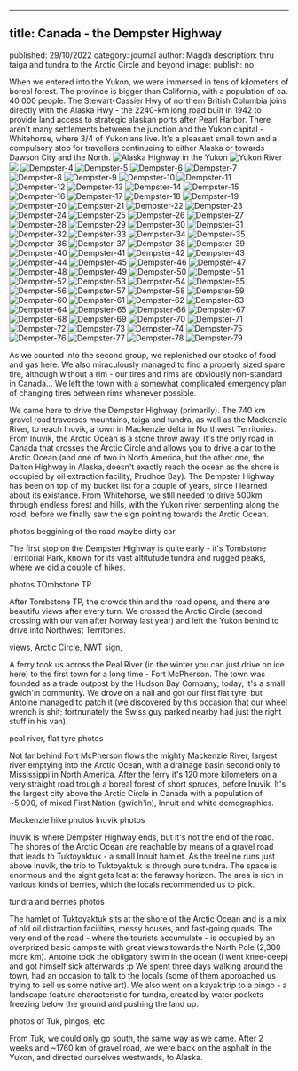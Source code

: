 * * *

## title: Canada - the Dempster Highway
published: 29/10/2022
category: journal
author: Magda
description: thru taiga and tundra to the Arctic Circle and beyond
image:
publish: no

When we entered into the Yukon, we were immersed in tens of kilometers of boreal forest. The province is bigger than California, with a population of ca. 40 000 people. The Stewart-Cassier Hwy of northern British Columbia joins directly with the Alaska Hwy - the 2240-km long road built in 1942 to provide land access to strategic alaskan ports after Pearl Harbor. There aren't many settlements between the junction and the Yukon capital - Whitehorse, where 3/4 of Yukonians live. It's a pleasant small town and a compulsory stop for travellers continueing to either Alaska or towards Dawson City and the North.
![Alaska Highway in the Yukon](https://user-images.githubusercontent.com/20797902/198857232-031d9c8d-28ca-4395-81f0-55954b417577.jpg)
![Yukon River](https://user-images.githubusercontent.com/20797902/198857234-4669bd99-d1c6-4283-a75a-5b3dd7b0800d.jpg)
![](https://user-images.githubusercontent.com/20797902/198857236-a1457281-866a-499b-a935-c400aead67b8.jpg)
![Dempster-4](https://user-images.githubusercontent.com/20797902/198857237-f5b29bd7-6c1b-45d6-bfcc-62368b5b517e.jpg)
![Dempster-5](https://user-images.githubusercontent.com/20797902/198857243-d5abf3fd-aaf0-42f1-93d8-dbbb40b99170.jpg)
![Dempster-6](https://user-images.githubusercontent.com/20797902/198857267-e4858e93-a48a-4c40-bd0a-5896a52bad83.jpg)
![Dempster-7](https://user-images.githubusercontent.com/20797902/198857272-aea199e2-7562-4d89-9ba7-4b6c86e99b87.jpg)
![Dempster-8](https://user-images.githubusercontent.com/20797902/198857276-fc49b0c9-bbb5-4697-b477-a9652cc25f2c.jpg)
![Dempster-9](https://user-images.githubusercontent.com/20797902/198857278-5d280b78-dc69-438a-9443-30b02356ea32.jpg)
![Dempster-10](https://user-images.githubusercontent.com/20797902/198857280-a6a91ff1-c970-42f7-ae49-1105abdd8b6b.jpg)
![Dempster-11](https://user-images.githubusercontent.com/20797902/198857282-cdd6ffa1-1f63-4853-a0db-f7c275f73ca3.jpg)
![Dempster-12](https://user-images.githubusercontent.com/20797902/198857284-52407cd4-d921-4bd0-b687-dd72f6eb1366.jpg)
![Dempster-13](https://user-images.githubusercontent.com/20797902/198857285-1fcad29e-ef8b-4901-8ea0-7c81ef6e3a36.jpg)
![Dempster-14](https://user-images.githubusercontent.com/20797902/198857286-40272108-8ceb-467d-973f-950f1049421a.jpg)
![Dempster-15](https://user-images.githubusercontent.com/20797902/198857288-9a684f10-7071-4324-884e-8a2dbfe55d28.jpg)
![Dempster-16](https://user-images.githubusercontent.com/20797902/198857290-ff7e1356-4b23-4ea9-82a8-f1a2a7d53a52.jpg)
![Dempster-17](https://user-images.githubusercontent.com/20797902/198857291-5542d88e-0b35-492f-9589-bf6f7254061d.jpg)
![Dempster-18](https://user-images.githubusercontent.com/20797902/198857294-d928a3eb-fab7-4176-8fff-64e56e315aba.jpg)
![Dempster-19](https://user-images.githubusercontent.com/20797902/198857295-bfe01420-bcfb-496a-9ec6-0238974b0413.jpg)
![Dempster-20](https://user-images.githubusercontent.com/20797902/198857297-807aabbe-8630-4914-bc13-23bffc68f76b.jpg)
![Dempster-21](https://user-images.githubusercontent.com/20797902/198857299-4889c883-6ddd-4071-a745-a0802a32a331.jpg)
![Dempster-22](https://user-images.githubusercontent.com/20797902/198857303-1bbe5f34-e318-4163-be87-1d500207dec5.jpg)
![Dempster-23](https://user-images.githubusercontent.com/20797902/198857306-4156b250-44d5-447b-85d3-90bbe337f87c.jpg)
![Dempster-24](https://user-images.githubusercontent.com/20797902/198857309-0fc4ba3c-8018-4066-b039-dc807cd94905.jpg)
![Dempster-25](https://user-images.githubusercontent.com/20797902/198857313-7545bc05-b746-4597-a655-b5785d83ad47.jpg)
![Dempster-26](https://user-images.githubusercontent.com/20797902/198857318-b0af405d-3180-482b-9cf3-77b7d383a60f.jpg)
![Dempster-27](https://user-images.githubusercontent.com/20797902/198857320-5e4a5f01-731c-462b-a420-de711e8fbf54.jpg)
![Dempster-28](https://user-images.githubusercontent.com/20797902/198857329-fe8e53c1-2bac-448c-8b42-2203424c5c86.jpg)
![Dempster-29](https://user-images.githubusercontent.com/20797902/198857332-890ba066-6b11-492d-a49a-83ce4d4b2ccf.jpg)
![Dempster-30](https://user-images.githubusercontent.com/20797902/198857334-ebcfaa79-3c37-4df6-bb63-6ef3c9349a63.jpg)
![Dempster-31](https://user-images.githubusercontent.com/20797902/198857335-3a86f082-8c87-4717-97e9-08708640caf6.jpg)
![Dempster-32](https://user-images.githubusercontent.com/20797902/198857339-6381a733-d343-4153-a263-d0f271899654.jpg)
![Dempster-33](https://user-images.githubusercontent.com/20797902/198857344-52c3688d-5484-49f7-9b97-6116673453d5.jpg)
![Dempster-34](https://user-images.githubusercontent.com/20797902/198857346-fa2b6bb0-f61d-454b-825b-4c01ae49a7da.jpg)
![Dempster-35](https://user-images.githubusercontent.com/20797902/198857350-3839fcd4-9137-4d0f-bb2c-86e1a1f1db4e.jpg)
![Dempster-36](https://user-images.githubusercontent.com/20797902/198857351-5bded6ef-5f2e-437f-b425-3b8a60febf9c.jpg)
![Dempster-37](https://user-images.githubusercontent.com/20797902/198857352-312cb9fd-6caf-4c30-8262-a31fad177072.jpg)
![Dempster-38](https://user-images.githubusercontent.com/20797902/198857356-323a1ef0-2ba0-4720-b932-be053db23c00.jpg)
![Dempster-39](https://user-images.githubusercontent.com/20797902/198857359-aaffe601-9f33-4412-a24d-7ec10cd10b83.jpg)
![Dempster-40](https://user-images.githubusercontent.com/20797902/198857361-9ff8b5bb-2114-4e6d-90c1-0092dffcc7ad.jpg)
![Dempster-41](https://user-images.githubusercontent.com/20797902/198857363-26365962-0e5a-4819-aafc-3cd306c90577.jpg)
![Dempster-42](https://user-images.githubusercontent.com/20797902/198857366-976e6eaf-12de-48af-a008-4941e6f68c88.jpg)
![Dempster-43](https://user-images.githubusercontent.com/20797902/198857367-8d697416-480d-42b2-bcca-5a8f22c1a86c.jpg)
![Dempster-44](https://user-images.githubusercontent.com/20797902/198857370-81ad3a22-9996-4b42-a955-ed29a80d3a62.jpg)
![Dempster-45](https://user-images.githubusercontent.com/20797902/198857375-0317ac9f-f68a-47f2-b9fd-76746016e48a.jpg)
![Dempster-46](https://user-images.githubusercontent.com/20797902/198857377-7a6e352c-9cee-4dd6-8a33-0852a1429adf.jpg)
![Dempster-47](https://user-images.githubusercontent.com/20797902/198857379-addcc986-ae04-4654-8057-5da05ee030fe.jpg)
![Dempster-48](https://user-images.githubusercontent.com/20797902/198857382-ab554e4e-1ebd-43a6-b41e-0ddaa7d7a1ff.jpg)
![Dempster-49](https://user-images.githubusercontent.com/20797902/198857385-9b819793-658b-4ea6-bc76-c53eaf50e0c1.jpg)
![Dempster-50](https://user-images.githubusercontent.com/20797902/198857387-49456612-47be-4e2b-b206-9e2a180c71fd.jpg)
![Dempster-51](https://user-images.githubusercontent.com/20797902/198857389-f7e0e6cf-26b3-43b3-9a24-1bd938527e28.jpg)
![Dempster-52](https://user-images.githubusercontent.com/20797902/198857390-420f1456-e144-4b3b-a079-fec8a20add0a.jpg)
![Dempster-53](https://user-images.githubusercontent.com/20797902/198857392-7bbc0e28-a1ea-4268-90e6-a3b853e908b1.jpg)
![Dempster-54](https://user-images.githubusercontent.com/20797902/198857395-14c21c26-8cd2-46f8-9a0f-2eff1c9b7090.jpg)
![Dempster-55](https://user-images.githubusercontent.com/20797902/198857399-1e73ee2f-2758-49eb-a74f-366f5c33510b.jpg)
![Dempster-56](https://user-images.githubusercontent.com/20797902/198857402-0a016636-a658-4510-995f-abc9a4104f17.jpg)
![Dempster-57](https://user-images.githubusercontent.com/20797902/198857404-b74d8fbd-26ce-4090-a566-34044b63f90a.jpg)
![Dempster-58](https://user-images.githubusercontent.com/20797902/198857405-0fdf4e17-2600-4572-b3d9-3e9a20ff6f75.jpg)
![Dempster-59](https://user-images.githubusercontent.com/20797902/198857406-ab605959-65de-4ca6-af5b-ab0d302cdb99.jpg)
![Dempster-60](https://user-images.githubusercontent.com/20797902/198857407-6fdc3f1c-808d-4ed2-8a79-185d9bfb4b0f.jpg)
![Dempster-61](https://user-images.githubusercontent.com/20797902/198857408-953da224-9b2b-441c-8643-24daa8d5885f.jpg)
![Dempster-62](https://user-images.githubusercontent.com/20797902/198857412-0ac0c84d-ebc9-4968-81b4-ac16fddcc688.jpg)
![Dempster-63](https://user-images.githubusercontent.com/20797902/198857413-5cbb6cce-7984-494e-a11c-ef26886dfb34.jpg)
![Dempster-64](https://user-images.githubusercontent.com/20797902/198857414-af2c4d71-1df8-46f6-bccb-802e835c6518.jpg)
![Dempster-65](https://user-images.githubusercontent.com/20797902/198857416-9493eb5c-8e58-4539-b5f1-25bacf01e6c3.jpg)
![Dempster-66](https://user-images.githubusercontent.com/20797902/198857419-e2204fe0-773c-4e13-8e24-031256c97cee.jpg)
![Dempster-67](https://user-images.githubusercontent.com/20797902/198857420-b5a15948-f747-4910-bf1b-1ed92286e94a.jpg)
![Dempster-68](https://user-images.githubusercontent.com/20797902/198857422-cb7a51af-a5ce-4f4f-acbb-4cf47a01e986.jpg)
![Dempster-69](https://user-images.githubusercontent.com/20797902/198857425-d11a9cb9-019c-4eb0-92f7-3292ed6b4cf6.jpg)
![Dempster-70](https://user-images.githubusercontent.com/20797902/198857427-48050645-fc73-4da8-aaf3-05b604290529.jpg)
![Dempster-71](https://user-images.githubusercontent.com/20797902/198857428-e8b554b3-a6b0-4c2f-96e4-17c0de855f62.jpg)
![Dempster-72](https://user-images.githubusercontent.com/20797902/198857431-1faf88f5-2e42-4c8f-a6bd-e70a4d98309a.jpg)
![Dempster-73](https://user-images.githubusercontent.com/20797902/198857433-48801bdc-b20d-4b58-87ee-539776a3477e.jpg)
![Dempster-74](https://user-images.githubusercontent.com/20797902/198857436-a2634941-dbd1-406c-90f5-d5d5e5e99615.jpg)
![Dempster-75](https://user-images.githubusercontent.com/20797902/198857437-0341ac5e-bf65-420b-ab6f-238410d8c58b.jpg)
![Dempster-76](https://user-images.githubusercontent.com/20797902/198857438-2feb1ed2-d4c1-4c61-90db-4cbe15c1530f.jpg)
![Dempster-77](https://user-images.githubusercontent.com/20797902/198857439-e7bfd140-9aec-4e3d-ad16-51d81a906b64.jpg)
![Dempster-78](https://user-images.githubusercontent.com/20797902/198857440-4fb084b9-c457-4e5c-8be3-7a6a66b7579d.jpg)
![Dempster-79](https://user-images.githubusercontent.com/20797902/198857442-41fd772a-a431-401c-91a3-0f32ef601b1f.jpg)



As we counted into the second group, we replenished our stocks of food and gas here. We also miraculously managed to find a properly sized spare tire, although without a rim - our tires and rims are obviously non-standard in Canada... We left the town with a somewhat complicated emergency plan of changing tires between rims whenever possible.

We came here to drive the Dempster Highway (primarily). The 740 km gravel road traverses mountains, taiga and tundra, as well as the  Mackenzie River, to reach Inuvik, a town in Mackenzie delta in Northwest Territories. From Inuvik, the Arctic Ocean is a stone throw away. It's the only road in Canada that crosses the Arctic Circle and allows you to drive a car to the Arctic Ocean (and one of two in North America, but the other one, the Dalton Highway in Alaska, doesn't exactly reach the ocean as the shore is occupied by oil extraction facility, Prudhoe Bay). The Dempster Highway has been on top of my bucket list for a couple of years, since I learned about its existance. From Whitehorse, we still needed to drive 500km through endless forest and hills, with the Yukon river serpenting along the road, before we finally saw the sign pointing towards the Arctic Ocean. 

photos beggining of the road maybe dirty car

The first stop on the Dempster Highway is quite early - it's Tombstone Territorial Park, known for its vast altitutude tundra and rugged peaks, where we did a couple of hikes.

photos TOmbstone TP

After Tombstone TP, the crowds thin and the road opens, and there are beautifu views after every turn. We crossed the Arctic Circle (second crossing with our van after Norway last year) and left the Yukon behind to drive into Northwest Territories. 

views, Arctic Circle, NWT sign, 

A ferry took us across the Peal River (in the winter you can just drive on ice here) to the first town for a long time - Fort McPherson. The town was founded as a trade outpost by the Hudson Bay Company; today, it's a small gwich'in community. We drove on a nail and got our first flat tyre, but Antoine managed to patch it (we discovered by this occasion that our wheel wrench is shit; fortnunately the Swiss guy parked nearby had just the right stuff in his van). 

peal river, flat tyre photos

Not far behind Fort McPherson flows the mighty Mackenzie River, largest river emptying into the Arctic Ocean, with a drainage basin second only to Mississippi in North America. After the ferry it's 120 more kilometers on a very straight road trough a boreal forest of short spruces, before Inuvik. It's the largest city above the Arctic Circle in Canada with a population of ~5,000, of mixed First Nation (gwich'in), Innuit and white demographics.

Mackenzie hike photos
Inuvik photos

Inuvik is where Dempster Highway ends, but it's not the end of the road. The shores of the Arctic Ocean are reachable by means of a gravel road that leads to Tuktoyaktuk - a small Innuit hamlet. As the treeline runs just above Inuvik, the trip to Tuktoyaktuk is through pure tundra. The space is enormous and the sight gets lost at the faraway horizon. The area is rich in various kinds of berries, which the locals recommended us to pick.

tundra and berries photos

The hamlet of Tuktoyaktuk sits at the shore of the Arctic Ocean and is a mix of old oil distraction facilities, messy houses, and fast-going quads. The very end of the road - where the tourists accumulate - is occupied by an overprized basic campsite with great views towards the North Pole (2,300 more km). Antoine took the obligatory swim in the ocean (I went knee-deep) and got himself sick afterwards :p We spent three days walking around the town, had an occasion to talk to the locals (some of them approached us trying to sell us some native art). We also went on a kayak trip to a pingo - a landscape feature characteristic for tundra, created by water pockets freezing below the ground and pushing the land up. 

photos of Tuk, pingos, etc.

From Tuk, we could only go south, the same way as we came. After 2 weeks and ~1760 km of gravel road, we were back on the asphalt in the Yukon, and directed ourselves westwards, to Alaska.
